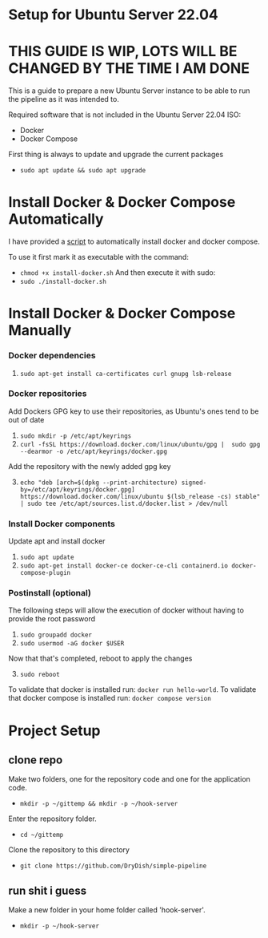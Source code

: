 # Setup for Ubuntu Server 22.04

# THIS GUIDE IS WIP, LOTS WILL BE CHANGED BY THE TIME I AM DONE

This is a guide to prepare a new Ubuntu Server instance to be able to run the pipeline as it was intended to.

Required software that is not included in the Ubuntu Server 22.04 ISO:
* Docker
* Docker Compose

First thing is always to update and upgrade the current packages

* `sudo apt update && sudo apt upgrade`


# Install Docker & Docker Compose Automatically
I have provided a [script](linux-files/scripts/install-docker.sh) to automatically install docker and docker compose.

To use it first mark it as executable with the command:
* `chmod +x install-docker.sh`
And then execute it with sudo:
* `sudo ./install-docker.sh`

# Install Docker & Docker Compose Manually

### Docker dependencies
1. `sudo apt-get install ca-certificates curl gnupg lsb-release`

### Docker repositories
Add Dockers GPG key to use their repositories, as Ubuntu's ones tend to be out of date

1. `sudo mkdir -p /etc/apt/keyrings`
2. `curl -fsSL https://download.docker.com/linux/ubuntu/gpg |  sudo gpg --dearmor -o /etc/apt/keyrings/docker.gpg`

Add the repository with the newly added gpg key

3. `echo "deb [arch=$(dpkg --print-architecture) signed-by=/etc/apt/keyrings/docker.gpg] https://download.docker.com/linux/ubuntu $(lsb_release -cs) stable" | sudo tee /etc/apt/sources.list.d/docker.list > /dev/null`


### Install Docker components
Update apt and install docker

1. `sudo apt update`
2. `sudo apt-get install docker-ce docker-ce-cli containerd.io docker-compose-plugin`

### Postinstall (optional)
The following steps will allow the execution of docker without having to provide the root password

1. `sudo groupadd docker`
2. `sudo usermod -aG docker $USER`

Now that that's completed, reboot to apply the changes

3. `sudo reboot`

To validate that docker is installed run: `docker run hello-world`.
To validate that docker compose is installed run: `docker compose version`

# Project Setup


## clone repo
Make two folders, one for the repository code and one for the application code.
* `mkdir -p ~/gittemp && mkdir -p ~/hook-server`

Enter the repository folder.
* `cd ~/gittemp`

Clone the repository to this directory

* `git clone https://github.com/DryDish/simple-pipeline`






## run shit i guess
Make a new folder in your home folder called 'hook-server'.

* `mkdir -p ~/hook-server`

